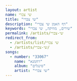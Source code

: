 ```yaml
---
layout: artist
name: שי צברי
title: "שי צברי"
description: "דף האמן שי צברי"
keywords: "שירים, מוזיקה, שי צברי"
permalink: /artists/שי-צברי
redirect_from:
  - /artists/list/שי צברי
  - /artists/שי-צברי/
songs:
  - number: "33067"
    name: "רחמנא"
    album: "סינגלים"
    artist: "שי צברי"
---
```

